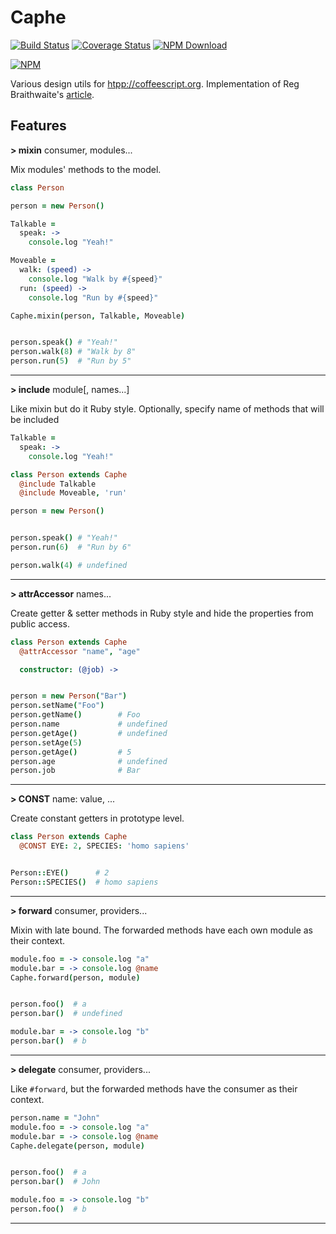 Caphe
=====

[![Build Status][travis-img]][travis-url]
[![Coverage Status][coveralls-img]][coveralls-url]
[![NPM Download][npm-img]][npm-url]

[travis-img]: http://img.shields.io/travis/drabiter/caphe.svg?style=flat-square
[travis-url]: https://travis-ci.org/drabiter/caphe
[coveralls-img]: http://img.shields.io/coveralls/drabiter/caphe.svg?style=flat-square
[coveralls-url]: https://coveralls.io/r/drabiter/caphe?branch=master
[npm-img]: http://img.shields.io/npm/v/npm.svg?style=flat-square
[npm-url]: https://www.npmjs.org/package/caphe

[![NPM](https://nodei.co/npm/caphe.png?downloads=true&stars=true)](https://nodei.co/npm/caphe/)

Various design utils for [htpp://coffeescript.org](CoffeeScript). Implementation of Reg Braithwaite's [article](http://raganwald.com/2014/04/10/mixins-forwarding-delegation.html).

## Features

**> mixin** consumer, modules...

Mix modules' methods to the model.
```coffeescript
class Person

person = new Person()

Talkable =
  speak: ->
    console.log "Yeah!"

Moveable =
  walk: (speed) ->
    console.log "Walk by #{speed}"
  run: (speed) ->
    console.log "Run by #{speed}"

Caphe.mixin(person, Talkable, Moveable)


person.speak() # "Yeah!"
person.walk(8) # "Walk by 8"
person.run(5)  # "Run by 5"
```
----------

**> include** module[, names...]

Like mixin but do it Ruby style. Optionally, specify name of methods that will be included
```coffeescript
Talkable =
  speak: ->
    console.log "Yeah!"

class Person extends Caphe
  @include Talkable
  @include Moveable, 'run'

person = new Person()


person.speak() # "Yeah!"
person.run(6)  # "Run by 6"

person.walk(4) # undefined
```
----------

**> attrAccessor** names...

Create getter & setter methods in Ruby style and hide the properties from public access.
```coffeescript
class Person extends Caphe
  @attrAccessor "name", "age"

  constructor: (@job) ->


person = new Person("Bar")
person.setName("Foo")
person.getName()        # Foo
person.name             # undefined
person.getAge()         # undefined
person.setAge(5)
person.getAge()         # 5
person.age              # undefined
person.job              # Bar
```
----------

**> CONST** name: value, ...

Create constant getters in prototype level.
```coffeescript
class Person extends Caphe
  @CONST EYE: 2, SPECIES: 'homo sapiens'


Person::EYE()      # 2
Person::SPECIES()  # homo sapiens
```
----------

**> forward** consumer, providers...

Mixin with late bound. The forwarded methods have each own module as their context.
```coffeescript
module.foo = -> console.log "a"
module.bar = -> console.log @name
Caphe.forward(person, module)


person.foo()  # a
person.bar()  # undefined

module.bar = -> console.log "b"
person.bar()  # b
```
----------

**> delegate** consumer, providers...

Like `#forward`, but the forwarded methods have the consumer as their context.
```coffeescript
person.name = "John"
module.foo = -> console.log "a"
module.bar = -> console.log @name
Caphe.delegate(person, module)


person.foo()  # a
person.bar()  # John

module.foo = -> console.log "b"
person.foo()  # b
```
----------

